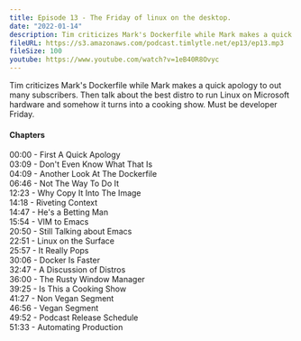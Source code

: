 ```yaml
---
title: Episode 13 - The Friday of linux on the desktop.
date: "2022-01-14"
description: Tim criticizes Mark's Dockerfile while Mark makes a quick apology to out many subscribers. Then talk about the best distro to run Linux on Microsoft hardware and somehow it turns into a cooking show. Must be developer Friday.
fileURL: https://s3.amazonaws.com/podcast.timlytle.net/ep13/ep13.mp3
fileSize: 100
youtube: https://www.youtube.com/watch?v=1eB40R8Ovyc
---
```


Tim criticizes Mark's Dockerfile while Mark makes a quick apology to out many subscribers. Then talk about the best distro to run Linux on Microsoft hardware and somehow it turns into a cooking show. Must be developer Friday.

#### Chapters

00:00 - First A Quick Apology  
03:09 - Don't Even Know What That Is  
04:09 - Another Look At The Dockerfile  
06:46 - Not The Way To Do It  
12:23 - Why Copy It Into The Image  
14:18 - Riveting Context  
14:47 - He's a Betting Man  
15:54 - VIM to Emacs  
20:50 - Still Talking about Emacs  
22:51 - Linux on the Surface  
25:57 - It Really Pops  
30:06 - Docker Is Faster  
32:47 - A Discussion of Distros  
36:00 - The Rusty Window Manager  
39:25 - Is This a Cooking Show  
41:27 - Non Vegan Segment  
46:56 - Vegan Segment  
49:52 - Podcast Release Schedule  
51:33 - Automating Production  